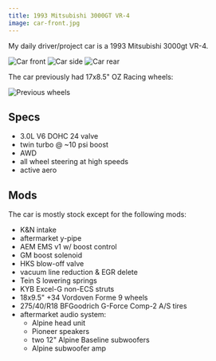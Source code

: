 ```yaml
---
title: 1993 Mitsubishi 3000GT VR-4
image: car-front.jpg
---
```


My daily driver/project car is a 1993 Mitsubishi 3000gt VR-4.

![Car front](car-front.jpg)
![Car side](car-side.jpg)
![Car rear](car-rear.jpg)

The car previously had 17x8.5" OZ Racing wheels:

![Previous wheels](previous-wheels.jpg)

## Specs

* 3.0L V6 DOHC 24 valve
* twin turbo @ \~10 psi boost
* AWD
* all wheel steering at high speeds
* active aero

## Mods
The car is mostly stock except for the following mods:

* K&N intake
* aftermarket y-pipe
* AEM EMS v1 w/ boost control
* GM boost solenoid
* HKS blow-off valve
* vacuum line reduction & EGR delete
* Tein S lowering springs
* KYB Excel-G non-ECS struts
* 18x9.5" +34 Vordoven Forme 9 wheels
* 275/40/R18 BFGoodrich G-Force Comp-2 A/S tires
* aftermarket audio system:
  * Alpine head unit
  * Pioneer speakers
  * two 12" Alpine Baseline subwoofers
  * Alpine subwoofer amp
